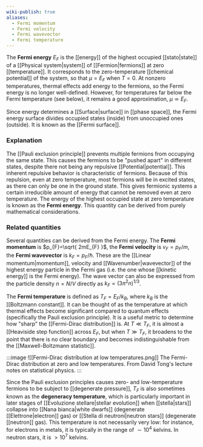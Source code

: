 ```yaml
---
wiki-publish: true
aliases:
  - Fermi momentum
  - Fermi velocity
  - Fermi wavevector
  - Fermi temperature
---
```

The **Fermi energy** $E_{F}$ is the [[energy]] of the highest occupied [[stato|state]] of a [[Physical system|system]] of [[Fermion|fermions]] at zero [[temperature]]. It corresponds to the zero-temperature [[chemical potential]] of the system, so that $\mu=E_{F}$ when $T=0$. At nonzero temperatures, thermal effects add energy to the fermions, so the Fermi energy is no longer well-defined. However, for temperatures far below the Fermi temperature (see below), it remains a good approximation, $\mu\simeq E_{F}$.

Since energy determines a [[Surface|surface]] in [[phase space]], the Fermi energy surface divides occupied states (inside) from unoccupied ones (outside). It is known as the [[Fermi surface]].
### Explanation
The [[Pauli exclusion principle]] prevents multiple fermions from occupying the same state. This causes the fermions to be "pushed apart" in different states, despite there not being any repulsive [[Potential|potential]]. This inherent repulsive behavior is characteristic of fermions. Because of this repulsion, even at zero temperature, most fermions will be in excited states, as there can only be one in the ground state. This gives fermionic systems a certain irreducible amount of energy that cannot be removed even at zero temperature. The energy of the highest occupied state at zero temperature is known as the **Fermi energy**. This quantity can be derived from purely mathematical considerations.
### Related quantities
Several quantities can be derived from the Fermi energy. The **Fermi momentum** is $p_{F}=\sqrt{ 2mE_{F} }$, the **Fermi velocity** is $v_{F}=p_{F}/m$, the **Fermi wavevector** is $k_{F}=p_{F}/\hbar$. These are the [[Linear momentum|momentum]], velocity and [[Wavenumber|wavevector]] of the highest energy particle in the Fermi gas (i.e. the one whose [[kinetic energy]] is the Fermi energy). The wave vector can also be expressed from the particle density $n=N/V$ directly as $k_{F}=(3\pi ^{2}n)^{1/3}$.

The **Fermi temperature** is defined as $T_{F}=E_{F}/k_{B}$, where $k_{B}$ is the [[Boltzmann constant]]. It can be thought of as the temperature at which thermal effects become significant compared to quantum effects (specifically the Pauli exclusion principle). It is a useful metric to determine how "sharp" the [[Fermi-Dirac distribution]] is. At $T\ll T_{F}$, it is almost a [[Heaviside step function]] across $E_{F}$, but when $T\gg T_{F}$, it broadens to the point that there is no clear boundary and becomes indistinguishable from the [[Maxwell-Boltzmann statistic]].

:::image
![[Fermi-Dirac distribution at low temperatures.png]]
The Fermi-Dirac distribution at zero and low temperatures. From David Tong's lecture notes on statistical physics.
:::

Since the Pauli exclusion principles causes zero- and low-temperature fermions to be subject to [[degenerate pressure]], $T_{F}$ is also sometimes known as the **degeneracy temperature**, which is particularly important in later stages of [[Evoluzione stellare|stellar evolution]] when [[stella|stars]] collapse into [[Nana bianca|white dwarfs]] (degenerate [[Elettrone|electron]] gas) or [[Stella di neutroni|neutron stars]] (degenerate [[neutron]] gas). This temperature is not necessarily very low: for instance, for electrons in metals, it is typically in the range of $\sim 10^{4}$ kelvins. In neutron stars, it is $>10^{7}$ kelvins.